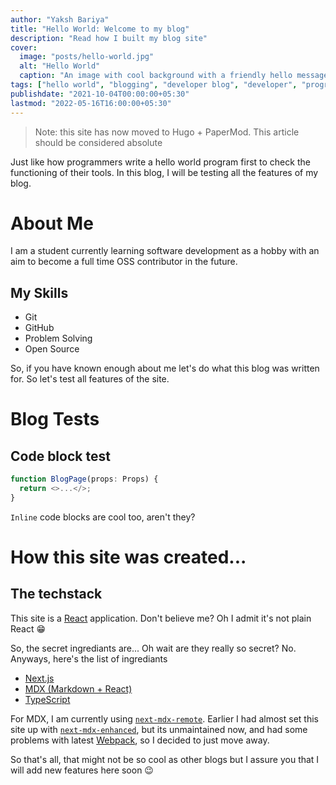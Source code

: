 ```yaml
---
author: "Yaksh Bariya"
title: "Hello World: Welcome to my blog"
description: "Read how I built my blog site"
cover:
  image: "posts/hello-world.jpg"
  alt: "Hello World"
  caption: "An image with cool background with a friendly hello message"
tags: ["hello world", "blogging", "developer blog", "developer", "programming"]
publishdate: "2021-10-04T00:00:00+05:30"
lastmod: "2022-05-16T16:00:00+05:30"
---
```


> Note: this site has now moved to Hugo + PaperMod. This article should be considered absolute

Just like how programmers write a hello world program first to check the functioning of their tools. In this blog, I will be testing all the features of my blog.

# About Me

I am a student currently learning software development as a hobby with an aim to become a full time OSS contributor in the future.

## My Skills

- Git
- GitHub
- Problem Solving
- Open Source

So, if you have known enough about me let's do what this blog was written for. So let's test all features of the site.

# Blog Tests

## Code block test

```ts
function BlogPage(props: Props) {
  return <>...</>;
}
```

`Inline` code blocks are cool too, aren't they?

# How this site was created...

## The techstack

This site is a [React](https://reactjs.org) application. Don't believe me? Oh I admit it's not plain React 😁

So, the secret ingrediants are... Oh wait are they really so secret? No. Anyways, here's the list of ingrediants

- [Next.js](https://nextjs.org)
- [MDX (Markdown + React)](https://mdxjs.com)
- [TypeScript](https://typescriptlang.org)

For MDX, I am currently using [`next-mdx-remote`](https://npmjs.com/package/next-mdx-remote). Earlier I had almost set this site up with [`next-mdx-enhanced`](https://npmjs.com/package/next-mdx-enhanced), but its unmaintained now, and had some problems with latest [Webpack](https://webpack.js.org), so I decided to just move away.

So that's all, that might not be so cool as other blogs but I assure you that I will add new features here soon 😉
